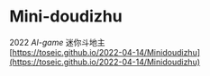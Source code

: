 # Mini-doudizhu
2022 *AI-game*
迷你斗地主<br>
[https://toseic.github.io/2022-04-14/Minidoudizhu](https://toseic.github.io/2022-04-14/Minidoudizhu)
